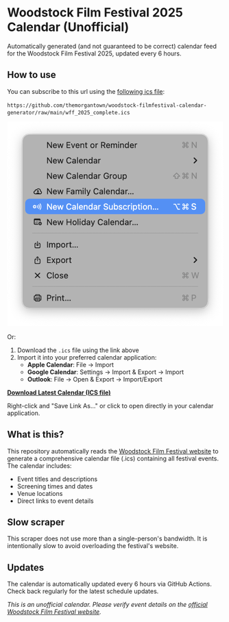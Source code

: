 # Woodstock Film Festival 2025 Calendar (Unofficial)

Automatically generated (and not guaranteed to be correct) calendar feed for the Woodstock Film Festival 2025, updated every 6 hours.

## How to use

You can subscribe to this url using the [following ics file](https://github.com/themorgantown/woodstock-filmfestival-calendar-generator/raw/main/wff_2025_complete.ics):

`https://github.com/themorgantown/woodstock-filmfestival-calendar-generator/raw/main/wff_2025_complete.ics`

![Add to Calendar](calendar_add.png)

Or:

1. Download the `.ics` file using the link above
2. Import it into your preferred calendar application:
   - **Apple Calendar**: File → Import
   - **Google Calendar**: Settings → Import & Export → Import
   - **Outlook**: File → Open & Export → Import/Export

**[Download Latest Calendar (ICS file)](https://github.com/themorgantown/woodstock-filmfestival-calendar-generator/raw/main/wff_2025_complete.ics)**

Right-click and "Save Link As..." or click to open directly in your calendar application.

## What is this?

This repository automatically reads the [Woodstock Film Festival website](https://woodstockfilmfestival.org) to generate a comprehensive calendar file (.ics) containing all festival events. The calendar includes:

- Event titles and descriptions
- Screening times and dates
- Venue locations
- Direct links to event details

## Slow scraper

This scraper does not use more than a single-person's bandwidth. It is intentionally slow to avoid overloading the festival's website.


## Updates

The calendar is automatically updated every 6 hours via GitHub Actions. Check back regularly for the latest schedule updates.


*This is an unofficial calendar. Please verify event details on the [official Woodstock Film Festival website](https://woodstockfilmfestival.org).*
